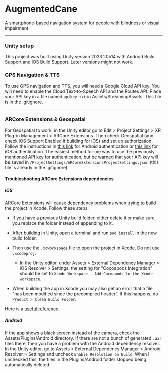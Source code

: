 # AugmentedCane
A smartphone-based navigation system for people with blindness or visual impairment.

***

### Unity setup

This project was built using Unity version 2023.1.0b14 with Android Build Support and iOS Build Support. Later versions might not work.

### GPS Navigation & TTS

To use GPS navigation and TTS, you will need a Google Cloud API key. You will need to enable the Cloud Text-to-Speech API and the Routes API. Place your API key in a file named `apikey.txt` in Assets/StreamingAssets. This file is in the .gitignore.

***

### ARCore Extensions & Geospatial

For Geospatial to work, in the Unity editor go to Edit > Project Settings > XR Plug-in Management > ARCore Extensions. Then check Geospatial (and check iOS Support Enabled if building for iOS) and set up authorization. Follow the instructions in [this link](https://developers.google.com/ar/develop/unity-arf/geospatial/enable-android) for Android authentication or [this link](https://developers.google.com/ar/develop/unity-arf/geospatial/enable-ios) for iOS authentication. The easiest method for me was to use the previously mentioned API key for authentication, but be warned that your API key will be saved in `/ProjectSettings/ARCoreExtensionsProjectSettings.json` (this file is already in the .gitignore).

#### Troubleshooting ARCore Extensions dependencies

##### iOS

ARCore Extensions will cause dependency problems when trying to build the project in Xcode. Follow these steps:

- If you have a previous Unity build folder, either delete it or make sure you replace the folder instead of appending to it.

- After building in Unity, open a terminal and run `pod install` in the new build folder.

- Then use the `.xcworkspace` file to open the project in Xcode. Do not use `.xcodeproj`.
  - In the Unity editor, under Assets > External Dependency Manager > iOS Resolver > Settings, the setting for "Cocoapods Integration" should be set to `Xcode Workspace - Add Cocoapods to the Xcode workspace`.

- When building the app in Xcode you may also get an error that a file "has been modified since the precompiled header". If this happens, do `Product > Clean Build Folder`.

Here is a [useful reference](https://shobhitsamaria.com/cocoapods-installation-failure-while-building-unity-project-for-ios/).

##### Android

If the app shows a black screen instead of the camera, check the Assets/Plugins/Android directory. If there are not a bunch of generated `.aar` files there, then you have a problem with the Android dependency resolver. In the Unity editor, go to Assets > External Dependency Manager > Android Resolver > Settings and uncheck `Enable Resolution on Build`. When I unchecked this, the files in the Plugins/Android folder stopped being automatically deleted.